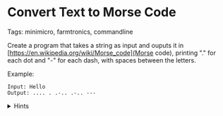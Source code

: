 # Convert Text to Morse Code

Tags: minimicro, farmtronics, commandline

Create a program that takes a string as input and ouputs it in [https://en.wikipedia.org/wiki/Morse_code](Morse code), printing "." for each dot and "-" for each dash, with spaces between the letters.

Example:

```
Input: Hello
Output: .... . .-.. .-.. ---
```

<details>
<summary>Hints</summary>

  Use ``input`` to get the input string.

Use a map to store and fetch morse code versions of letters.

Push the code for each letter onto a list, and use ``join`` to convert that list to a string.

</details>
